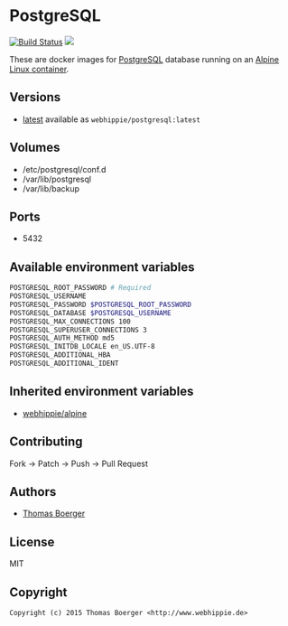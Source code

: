# PostgreSQL

[![Build Status](https://cloud.drone.io/api/badges/dockhippie/postgresql/status.svg)](https://cloud.drone.io/dockhippie/postgresql)
[![](https://images.microbadger.com/badges/image/webhippie/postgresql.svg)](https://microbadger.com/images/webhippie/postgresql "Get your own image badge on microbadger.com")

These are docker images for [PostgreSQL](https://www.postgresql.org/) database running on an [Alpine Linux container](https://registry.hub.docker.com/u/webhippie/alpine/).


## Versions

* [latest](./latest) available as `webhippie/postgresql:latest`


## Volumes

* /etc/postgresql/conf.d
* /var/lib/postgresql
* /var/lib/backup


## Ports

* 5432


## Available environment variables

```bash
POSTGRESQL_ROOT_PASSWORD # Required
POSTGRESQL_USERNAME
POSTGRESQL_PASSWORD $POSTGRESQL_ROOT_PASSWORD
POSTGRESQL_DATABASE $POSTGRESQL_USERNAME
POSTGRESQL_MAX_CONNECTIONS 100
POSTGRESQL_SUPERUSER_CONNECTIONS 3
POSTGRESQL_AUTH_METHOD md5
POSTGRESQL_INITDB_LOCALE en_US.UTF-8
POSTGRESQL_ADDITIONAL_HBA
POSTGRESQL_ADDITIONAL_IDENT
```


## Inherited environment variables

* [webhippie/alpine](https://github.com/dockhippie/alpine#available-environment-variables)


## Contributing

Fork -> Patch -> Push -> Pull Request


## Authors

* [Thomas Boerger](https://github.com/tboerger)


## License

MIT


## Copyright

```
Copyright (c) 2015 Thomas Boerger <http://www.webhippie.de>
```
